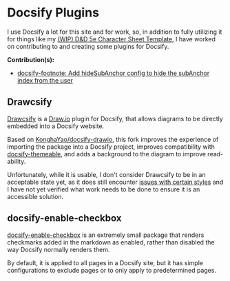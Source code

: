 # Docsify Plugins
I use Docsify a lot for this site and for work, so, in addition to fully utilizing it for things like my [(WIP) D&D 5e Character Sheet Template](/games/ttrpgs/dnd-5e/template.md), I have worked on contributing to and creating some plugins for Docsify.

**Contribution(s):**
* [docsify-footnote: Add hideSubAnchor config to hide the subAnchor index from the user](https://github.com/Robert-Du0001/docsify-footnote/pull/5)

## Drawcsify
[Drawcsify](https://github.com/fenriskiba/drawcsify) is a [Draw.io](https://app.diagrams.net/) plugin for Docsify, that allows diagrams to be directly embedded into a Docsify website.

Based on [KonghaYao/docsify-drawio](https://github.com/KonghaYao/docsify-drawio), this fork improves the experience of importing the package into a Docsify project, improves compatibility with [docsify-themeable](https://jhildenbiddle.github.io/docsify-themeable/#/), and adds a background to the diagram to improve read-ability.

Unfortunately, while it is usable, I don't consider Drawcsify to be in an acceptable state yet, as it does still encounter [issues with certain styles](https://github.com/fenriskiba/drawcsify/issues/1) and I have not yet verified what work needs to be done to ensure it is an accessible solution.

## docsify-enable-checkbox
[docsify-enable-checkbox](https://github.com/fenriskiba/docsify-enable-checkbox) is an extremely small package that renders checkmarks added in the markdown as enabled, rather than disabled the way Docsify normally renders them.

By default, it is applied to all pages in a Docsify site, but it has simple configurations to exclude pages or to only apply to predetermined pages.